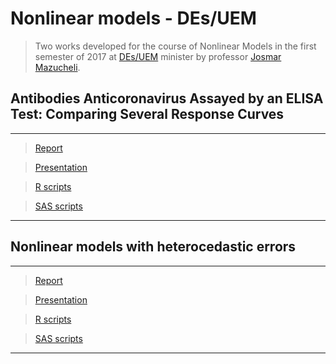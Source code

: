 # Nonlinear models - DEs/UEM #
  
  > Two works developed for the course of Nonlinear Models in the first semester of 2017 at [DEs/UEM](http://www.des.uem.br/) minister by professor [Josmar Mazucheli](http://buscatextual.cnpq.br/buscatextual/visualizacv.do?metodo=apresentar&id=K4799931Y7).

## Antibodies Anticoronavirus Assayed by an ELISA Test: Comparing Several Response Curves


***
> [Report](https://github.com/AndrMenezes/glm2017/raw/master/docs/report.pdf)

> [Presentation](https://github.com/AndrMenezes/glm2017/raw/master/docs/presentation.pdf)

> [R scripts](https://github.com/AndrMenezes/glm2017/tree/master/scripts/R)

> [SAS scripts](https://github.com/AndrMenezes/glm2017/tree/master/scripts/SAS)
***


## Nonlinear models with heterocedastic errors


***
> [Report](https://github.com/AndrMenezes/glm2017/raw/master/docs/report.pdf)

> [Presentation](https://github.com/AndrMenezes/glm2017/raw/master/docs/presentation.pdf)

> [R scripts](https://github.com/AndrMenezes/glm2017/tree/master/scripts/R)

> [SAS scripts](https://github.com/AndrMenezes/glm2017/tree/master/scripts/SAS)
***



